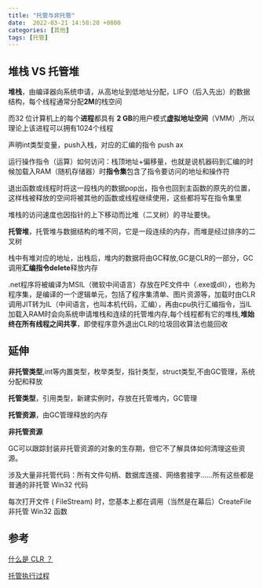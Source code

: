 ```yaml
---
title: "托管与非托管"
date:  2022-03-21 14:58:20 +0800
categories: [其他]
tags: [托管]
---
```


## 堆栈 VS 托管堆

**堆栈**，由编译器向系统申请，从高地址到低地址分配，LIFO（后入先出）的数据结构，每个线程通常分配**2M**的栈空间

而32 位计算机上的每个**进程**都具有 **2 GB**的用户模式**虚拟地址空间**（VMM）,所以理论上该进程可以拥有1024个线程

声明int类型变量，push入栈，对应的汇编的指令   push ax

运行操作指令（运算）如何访问：栈顶地址+偏移量，也就是说机器码到汇编的时候加载入RAM（随机存储器）时**指令集**包含了指令要访问的地址和操作符

退出函数或线程时将这一段栈内的数据pop出，指令也回到主函数的原先的位置，这样栈被释放的空间将被其他的函数或线程继续使用，这些都将写在指令集里

堆栈的访问速度也因指针的上下移动而比堆（二叉树）的寻址要快。

**托管堆**，托管堆与数据结构的堆不同，它是一段连续的内存，而堆是经过排序的二叉树

栈中有堆对应的地址，出栈后，堆内的数据将由GC释放,GC是CLR的一部分，GC调用**汇编指令delete**释放内存

.net程序将被编译为MSIL（微软中间语言）存放在PE文件中（.exe或dll），也称为程序集，是编译的一个逻辑单元，包括了程序集清单、图片资源等，加载时由CLR调用JIT转为IL（中间语言，也叫本机代码，汇编），再由cpu执行汇编指令，当IL加载入RAM时会向系统申请堆栈和连续的托管堆内存,每个线程都有它的堆栈,**堆始终在所有线程之间共享**，即使程序意外退出CLR的垃圾回收算法也能回收

## 延伸

**非托管类型**,int等内置类型，枚举类型，指针类型，struct类型,不由GC管理，系统分配和释放

**托管类型**，引用类型，新建实例时，存放在托管堆内，GC管理

**托管资源**，由GC管理释放的内存

**非托管资源**

GC可以跟踪封装非托管资源的对象的生存期，但它不了解具体如何清理这些资源。

涉及大量非托管代码：所有文件句柄、数据库连接、网络套接字……所有这些都是普通的非托管 Win32 代码

每次打开文件 ( FileStream) 时，您基本上都在调用（当然是在幕后）CreateFile非托管 Win32 函数


## 参考

[什么是 CLR ？](https://zhuanlan.zhihu.com/p/68158037)

[托管执行过程](https://docs.microsoft.com/zh-cn/dotnet/standard/managed-execution-process)
